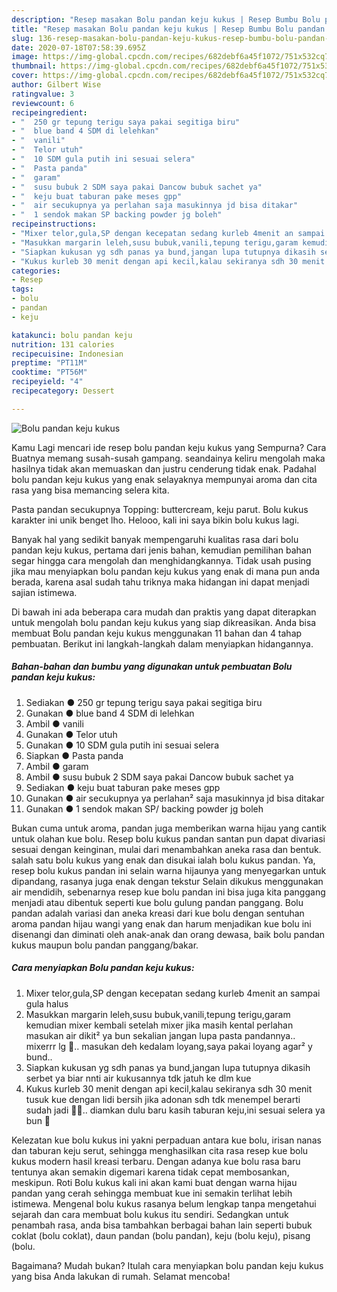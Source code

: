 ```yaml
---
description: "Resep masakan Bolu pandan keju kukus | Resep Bumbu Bolu pandan keju kukus Yang Enak Dan Lezat"
title: "Resep masakan Bolu pandan keju kukus | Resep Bumbu Bolu pandan keju kukus Yang Enak Dan Lezat"
slug: 136-resep-masakan-bolu-pandan-keju-kukus-resep-bumbu-bolu-pandan-keju-kukus-yang-enak-dan-lezat
date: 2020-07-18T07:58:39.695Z
image: https://img-global.cpcdn.com/recipes/682debf6a45f1072/751x532cq70/bolu-pandan-keju-kukus-foto-resep-utama.jpg
thumbnail: https://img-global.cpcdn.com/recipes/682debf6a45f1072/751x532cq70/bolu-pandan-keju-kukus-foto-resep-utama.jpg
cover: https://img-global.cpcdn.com/recipes/682debf6a45f1072/751x532cq70/bolu-pandan-keju-kukus-foto-resep-utama.jpg
author: Gilbert Wise
ratingvalue: 3
reviewcount: 6
recipeingredient:
- "  250 gr tepung terigu saya pakai segitiga biru"
- "  blue band 4 SDM di lelehkan"
- "  vanili"
- "  Telor utuh"
- "  10 SDM gula putih ini sesuai selera"
- "  Pasta panda"
- "  garam"
- "  susu bubuk 2 SDM saya pakai Dancow bubuk sachet ya"
- "  keju buat taburan pake meses gpp"
- "  air secukupnya ya perlahan saja masukinnya jd bisa ditakar"
- "  1 sendok makan SP backing powder jg boleh"
recipeinstructions:
- "Mixer telor,gula,SP dengan kecepatan sedang kurleb 4menit an sampai gula halus"
- "Masukkan margarin leleh,susu bubuk,vanili,tepung terigu,garam kemudian mixer kembali setelah mixer jika masih kental perlahan masukan air dikit² ya bun sekalian jangan lupa pasta pandannya.. mixerrr lg 🤗.. masukan deh kedalam loyang,saya pakai loyang agar² y bund.."
- "Siapkan kukusan yg sdh panas ya bund,jangan lupa tutupnya dikasih serbet ya biar nnti air kukusannya tdk jatuh ke dlm kue"
- "Kukus kurleb 30 menit dengan api kecil,kalau sekiranya sdh 30 menit tusuk kue dengan lidi bersih jika adonan sdh tdk menempel berarti sudah jadi 🤗🤗.. diamkan dulu baru kasih taburan keju,ini sesuai selera ya bun 🙏"
categories:
- Resep
tags:
- bolu
- pandan
- keju

katakunci: bolu pandan keju 
nutrition: 131 calories
recipecuisine: Indonesian
preptime: "PT11M"
cooktime: "PT56M"
recipeyield: "4"
recipecategory: Dessert

---
```



![Bolu pandan keju kukus](https://img-global.cpcdn.com/recipes/682debf6a45f1072/751x532cq70/bolu-pandan-keju-kukus-foto-resep-utama.jpg)

Kamu Lagi mencari ide resep bolu pandan keju kukus yang Sempurna? Cara Buatnya memang susah-susah gampang. seandainya keliru mengolah maka hasilnya tidak akan memuaskan dan justru cenderung tidak enak. Padahal bolu pandan keju kukus yang enak selayaknya mempunyai aroma dan cita rasa yang bisa memancing selera kita.

Pasta pandan secukupnya Topping: buttercream, keju parut. Bolu kukus karakter ini unik benget lho. Helooo, kali ini saya bikin bolu kukus lagi.

Banyak hal yang sedikit banyak mempengaruhi kualitas rasa dari bolu pandan keju kukus, pertama dari jenis bahan, kemudian pemilihan bahan segar hingga cara mengolah dan menghidangkannya. Tidak usah pusing jika mau menyiapkan bolu pandan keju kukus yang enak di mana pun anda berada, karena asal sudah tahu triknya maka hidangan ini dapat menjadi sajian istimewa.


Di bawah ini ada beberapa cara mudah dan praktis yang dapat diterapkan untuk mengolah bolu pandan keju kukus yang siap dikreasikan. Anda bisa membuat Bolu pandan keju kukus menggunakan 11 bahan dan 4 tahap pembuatan. Berikut ini langkah-langkah dalam menyiapkan hidangannya.

<!--inarticleads1-->

##### Bahan-bahan dan bumbu yang digunakan untuk pembuatan Bolu pandan keju kukus:

1. Sediakan  ● 250 gr tepung terigu saya pakai segitiga biru
1. Gunakan  ● blue band 4 SDM di lelehkan
1. Ambil  ● vanili
1. Gunakan  ● Telor utuh
1. Gunakan  ● 10 SDM gula putih ini sesuai selera
1. Siapkan  ● Pasta panda
1. Ambil  ● garam
1. Ambil  ● susu bubuk 2 SDM saya pakai Dancow bubuk sachet ya
1. Sediakan  ● keju buat taburan pake meses gpp
1. Gunakan  ● air secukupnya ya perlahan² saja masukinnya jd bisa ditakar
1. Gunakan  ● 1 sendok makan SP/ backing powder jg boleh


Bukan cuma untuk aroma, pandan juga memberikan warna hijau yang cantik untuk olahan kue bolu. Resep bolu kukus pandan santan pun dapat divariasi sesuai dengan keinginan, mulai dari menambahkan aneka rasa dan bentuk. salah satu bolu kukus yang enak dan disukai ialah bolu kukus pandan. Ya, resep bolu kukus pandan ini selain warna hijaunya yang menyegarkan untuk dipandang, rasanya juga enak dengan tekstur Selain dikukus menggunakan air mendidih, sebenarnya resep kue bolu pandan ini bisa juga kita panggang menjadi atau dibentuk seperti kue bolu gulung pandan panggang. Bolu pandan adalah variasi dan aneka kreasi dari kue bolu dengan sentuhan aroma pandan hijau wangi yang enak dan harum menjadikan kue bolu ini disenangi dan diminati oleh anak-anak dan orang dewasa, baik bolu pandan kukus maupun bolu pandan panggang/bakar. 

<!--inarticleads2-->

##### Cara menyiapkan Bolu pandan keju kukus:

1. Mixer telor,gula,SP dengan kecepatan sedang kurleb 4menit an sampai gula halus
1. Masukkan margarin leleh,susu bubuk,vanili,tepung terigu,garam kemudian mixer kembali setelah mixer jika masih kental perlahan masukan air dikit² ya bun sekalian jangan lupa pasta pandannya.. mixerrr lg 🤗.. masukan deh kedalam loyang,saya pakai loyang agar² y bund..
1. Siapkan kukusan yg sdh panas ya bund,jangan lupa tutupnya dikasih serbet ya biar nnti air kukusannya tdk jatuh ke dlm kue
1. Kukus kurleb 30 menit dengan api kecil,kalau sekiranya sdh 30 menit tusuk kue dengan lidi bersih jika adonan sdh tdk menempel berarti sudah jadi 🤗🤗.. diamkan dulu baru kasih taburan keju,ini sesuai selera ya bun 🙏


Kelezatan kue bolu kukus ini yakni perpaduan antara kue bolu, irisan nanas dan taburan keju serut, sehingga menghasilkan cita rasa resep kue bolu kukus modern hasil kreasi terbaru. Dengan adanya kue bolu rasa baru tentunya akan semakin digemari karena tidak cepat membosankan, meskipun. Roti Bolu kukus kali ini akan kami buat dengan warna hijau pandan yang cerah sehingga membuat kue ini semakin terlihat lebih istimewa. Mengenal bolu kukus rasanya belum lengkap tanpa mengetahui sejarah dan cara membuat bolu kukus itu sendiri. Sedangkan untuk penambah rasa, anda bisa tambahkan berbagai bahan lain seperti bubuk coklat (bolu coklat), daun pandan (bolu pandan), keju (bolu keju), pisang (bolu. 

Bagaimana? Mudah bukan? Itulah cara menyiapkan bolu pandan keju kukus yang bisa Anda lakukan di rumah. Selamat mencoba!

